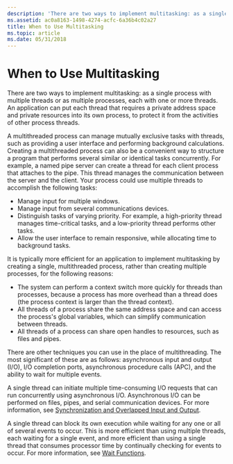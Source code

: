 ```yaml
---
description: 'There are two ways to implement multitasking: as a single process with multiple threads or as multiple processes, each with one or more threads.'
ms.assetid: ac0a8163-1498-4274-acfc-6a36b4c02a27
title: When to Use Multitasking
ms.topic: article
ms.date: 05/31/2018
---
```


# When to Use Multitasking

There are two ways to implement multitasking: as a single process with multiple threads or as multiple processes, each with one or more threads. An application can put each thread that requires a private address space and private resources into its own process, to protect it from the activities of other process threads.

A multithreaded process can manage mutually exclusive tasks with threads, such as providing a user interface and performing background calculations. Creating a multithreaded process can also be a convenient way to structure a program that performs several similar or identical tasks concurrently. For example, a named pipe server can create a thread for each client process that attaches to the pipe. This thread manages the communication between the server and the client. Your process could use multiple threads to accomplish the following tasks:

-   Manage input for multiple windows.
-   Manage input from several communications devices.
-   Distinguish tasks of varying priority. For example, a high-priority thread manages time-critical tasks, and a low-priority thread performs other tasks.
-   Allow the user interface to remain responsive, while allocating time to background tasks.

It is typically more efficient for an application to implement multitasking by creating a single, multithreaded process, rather than creating multiple processes, for the following reasons:

-   The system can perform a context switch more quickly for threads than processes, because a process has more overhead than a thread does (the process context is larger than the thread context).
-   All threads of a process share the same address space and can access the process's global variables, which can simplify communication between threads.
-   All threads of a process can share open handles to resources, such as files and pipes.

There are other techniques you can use in the place of multithreading. The most significant of these are as follows: asynchronous input and output (I/O), I/O completion ports, asynchronous procedure calls (APC), and the ability to wait for multiple events.

A single thread can initiate multiple time-consuming I/O requests that can run concurrently using asynchronous I/O. Asynchronous I/O can be performed on files, pipes, and serial communication devices. For more information, see [Synchronization and Overlapped Input and Output](../sync/synchronization-and-overlapped-input-and-output.md).

A single thread can block its own execution while waiting for any one or all of several events to occur. This is more efficient than using multiple threads, each waiting for a single event, and more efficient than using a single thread that consumes processor time by continually checking for events to occur. For more information, see [Wait Functions](../sync/wait-functions.md).

 

 

